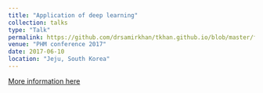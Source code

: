 ```yaml
---
title: "Application of deep learning"
collection: talks
type: "Talk"
permalink: https://github.com/drsamirkhan/tkhan.github.io/blob/master/files/paper%2032.pptx
venue: "PHM conference 2017"
date: 2017-06-10
location: "Jeju, South Korea"
---
```


[More information here](http://phmap.org)
